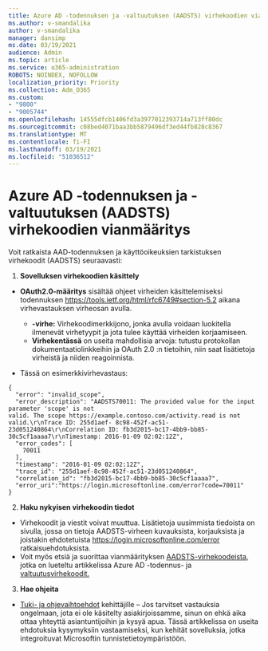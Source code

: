 ```yaml
---
title: Azure AD -todennuksen ja -valtuutuksen (AADSTS) virhekoodien vianmääritys
ms.author: v-smandalika
author: v-smandalika
manager: dansimp
ms.date: 03/19/2021
audience: Admin
ms.topic: article
ms.service: o365-administration
ROBOTS: NOINDEX, NOFOLLOW
localization_priority: Priority
ms.collection: Adm_O365
ms.custom:
- "9800"
- "9005744"
ms.openlocfilehash: 14555dfcb1406fd3a3977012393714a713ff80dc
ms.sourcegitcommit: c08bed4071baa3bb5879496df3ed44fb828c8367
ms.translationtype: MT
ms.contentlocale: fi-FI
ms.lasthandoff: 03/19/2021
ms.locfileid: "51036512"
---
```

# <a name="troubleshoot-azure-ad-authentication-and-authorization-aadsts-error-codes"></a>Azure AD -todennuksen ja -valtuutuksen (AADSTS) virhekoodien vianmääritys

Voit ratkaista AAD-todennuksen ja käyttöoikeuksien tarkistuksen virhekoodit (AADSTS) seuraavasti:

1. **Sovelluksen virhekoodien käsittely**

- **OAuth2.0-määritys** sisältää ohjeet virheiden käsittelemiseksi todennuksen https://tools.ietf.org/html/rfc6749#section-5.2 aikana virhevastauksen virheosan avulla.

    - **-virhe:** Virhekoodimerkkijono, jonka avulla voidaan luokitella ilmenevät virhetyypit ja jota tulee käyttää virheiden korjaamiseen.
    - **Virhekentässä** on useita mahdollisia arvoja: tutustu protokollan dokumentaatiolinkkeihin ja OAuth 2.0 :n tietoihin, niin saat lisätietoja virheistä ja niiden reagoinnista.

- Tässä on esimerkkivirhevastaus:
```
{
  "error": "invalid_scope",
  "error_description": "AADSTS70011: The provided value for the input parameter 'scope' is not 
valid. The scope https://example.contoso.com/activity.read is not valid.\r\nTrace ID: 255d1aef- 8c98-452f-ac51-23d051240864\r\nCorrelation ID: fb3d2015-bc17-4bb9-bb85-30c5cf1aaaa7\r\nTimestamp: 2016-01-09 02:02:12Z",
  "error_codes": [
    70011
  ],
  "timestamp": "2016-01-09 02:02:12Z",
  "trace_id": "255d1aef-8c98-452f-ac51-23d051240864",
  "correlation_id": "fb3d2015-bc17-4bb9-bb85-30c5cf1aaaa7", 
  "error_uri":"https://login.microsoftonline.com/error?code=70011"
}
```
2. **Haku nykyisen virhekoodin tiedot**

- Virhekoodit ja viestit voivat muuttua. Lisätietoja uusimmista tiedoista on sivulla, jossa on tietoja AADSTS-virheen kuvauksista, korjauksista ja joistakin ehdotetuista https://login.microsoftonline.com/error ratkaisuehdotuksista.
- Voit myös etsiä ja suorittaa vianmäärityksen [AADSTS-virhekoodeista,](https://docs.microsoft.com/azure/active-directory/develop/reference-aadsts-error-codes#aadsts-error-codes) jotka on lueteltu artikkelissa Azure AD -todennus- ja [valtuutusvirhekoodit.](https://docs.microsoft.com/azure/active-directory/develop/reference-aadsts-error-codes#handling-error-codes-in-your-application)

3. **Hae ohjeita**

- [Tuki- ja ohjevaihtoehdot](https://docs.microsoft.com/azure/active-directory/develop/developer-support-help-options) kehittäjille – Jos tarvitset vastauksia ongelmaan, jota ei ole käsitelty asiakirjoissamme, sinun on ehkä aika ottaa yhteyttä asiantuntijoihin ja kysyä apua. Tässä artikkelissa on useita ehdotuksia kysymyksiin vastaamiseksi, kun kehität sovelluksia, jotka integroituvat Microsoftin tunnistetietoympäristöön.








